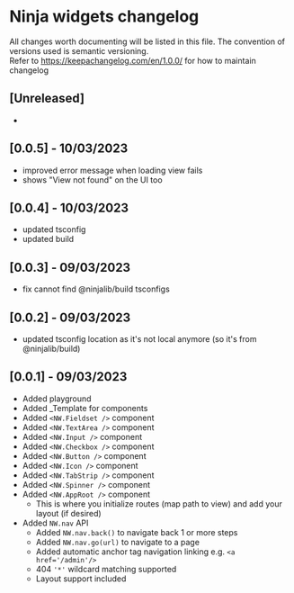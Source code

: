 # Ninja widgets changelog

All changes worth documenting will be listed in this file. The convention of versions used is semantic versioning.<br />
Refer to https://keepachangelog.com/en/1.0.0/ for how to maintain changelog<br />

## [Unreleased]

-

## [0.0.5] - 10/03/2023

-   improved error message when loading view fails
-   shows "View not found" on the UI too

## [0.0.4] - 10/03/2023

-   updated tsconfig
-   updated build

## [0.0.3] - 09/03/2023

-   fix cannot find @ninjalib/build tsconfigs

## [0.0.2] - 09/03/2023

-   updated tsconfig location as it's not local anymore (so it's from @ninjalib/build)

## [0.0.1] - 09/03/2023

-   Added playground
-   Added \_Template for components
-   Added `<NW.Fieldset />` component
-   Added `<NW.TextArea />` component
-   Added `<NW.Input />` component
-   Added `<NW.Checkbox />` component
-   Added `<NW.Button />` component
-   Added `<NW.Icon />` component
-   Added `<NW.TabStrip />` component
-   Added `<NW.Spinner />` component
-   Added `<NW.AppRoot />` component
    -   This is where you initialize routes (map path to view) and add your layout (if desired)
-   Added `NW.nav` API
    -   Added `NW.nav.back()` to navigate back 1 or more steps
    -   Added `NW.nav.go(url)` to navigate to a page
    -   Added automatic anchor tag navigation linking e.g. `<a href='/admin'/>`
    -   404 `'*'` wildcard matching supported
    -   Layout support included
